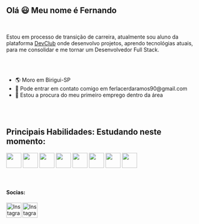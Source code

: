 ## Olá 😃 Meu nome é Fernando
<br>
<p>Estou em processo de transição de carreira, atualmente sou aluno da plataforma <a href="https://rodolfomori.com.br/devclub">DevClub</a>
onde desenvolvo projetos, aprendo tecnológias atuais, para me consolidar e me tornar um Desenvolvedor Full Stack.</p>
<br>
<br>
<ul>
  <li>🌎 Moro em Birigui-SP </li>
  <li>📧 Pode entrar em contato comigo em <a>ferlacerdaramos90@gmail.com </a> </li>
  <li>🏃 Estou a procura do meu primeiro emprego dentro da área </li>
  </ul>
<br>
<br>
<h2>Principais Habilidades: Estudando neste momento:</h2>
<div width="100%">
<img algin="left" width="40px" src="https://static-00.iconduck.com/assets.00/html-5-icon-1791x2048-z31wj8s7.png"/> 
<img algin="left" width="40px" src="https://cdn.worldvectorlogo.com/logos/css-3.svg"/>
<img algin="left" width="40px" src="https://upload.wikimedia.org/wikipedia/commons/thumb/c/c2/GitHub_Invertocat_Logo.svg/220px-GitHub_Invertocat_Logo.svg.png"/>
<img algin="left" width="40px" src="https://logodownload.org/wp-content/uploads/2022/04/javascript-logo-1.png"/>
<img algin="left" width="40px" src="https://cdn.iconscout.com/icon/free/png-256/free-node-js-logo-icon-download-in-svg-png-gif-file-formats--nodejs-programming-language-pack-logos-icons-1174925.png?f=webp&w=256"/>
<img algin="left" width="40px" src="https://static-00.iconduck.com/assets.00/react-original-wordmark-icon-840x1024-vhmauxp6.png"/>
<img algin="left" width="40px" src="https://encrypted-tbn0.gstatic.com/images?q=tbn:ANd9GcRYQomCCgNf1P_3nGZzTeIvaf4i1BeH4uSy1Q&s"/>
<img algin="left" width="40px" src="https://upload.wikimedia.org/wikipedia/commons/thumb/9/9a/Visual_Studio_Code_1.35_icon.svg/1024px-Visual_Studio_Code_1.35_icon.svg.png"/>
</div>
<br>
<br>

<h4>
  Socias:
</h4>
<div>
<a href="https://www.instagram.com/fernando_lacerdaramos/"><img align ="left" alt="Instagram" width="40px" src="https://upload.wikimedia.org/wikipedia/commons/thumb/9/95/Instagram_logo_2022.svg/600px-Instagram_logo_2022.svg.png"/>
</a> 

<a href="https://www.linkedin.com/in/fernando-lacerda-ramos-9842b8164/"><img align ="left" alt="Instagram" width="40px" src="https://encrypted-tbn0.gstatic.com/images?q=tbn:ANd9GcRYkBETyTCdVI9PVZCBeAEBHTbkgxZvGp5WOA&s"/> 
</a>
</div>





<!--
**FernandoLacerda90/FernandoLacerda90** is a ✨ _special_ ✨ repository because its `README.md` (this file) appears on your GitHub profile.

Here are some ideas to get you started:

- 🔭 I’m currently working on ...
- 🌱 I’m currently learning ...
- 👯 I’m looking to collaborate on ...
- 🤔 I’m looking for help with ...
- 💬 Ask me about ...
- 📫 How to reach me: ...
- 😄 Pronouns: ...
- ⚡ Fun fact: ...
-->
